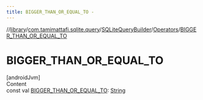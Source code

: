 ```yaml
---
title: BIGGER_THAN_OR_EQUAL_TO -
---
```

//[library](../../../index.md)/[com.tamimattafi.sqlite.query](../../index.md)/[SQLiteQueryBuilder](../index.md)/[Operators](index.md)/[BIGGER_THAN_OR_EQUAL_TO](-b-i-g-g-e-r_-t-h-a-n_-o-r_-e-q-u-a-l_-t-o.md)



# BIGGER_THAN_OR_EQUAL_TO  
[androidJvm]  
Content  
const val [BIGGER_THAN_OR_EQUAL_TO](-b-i-g-g-e-r_-t-h-a-n_-o-r_-e-q-u-a-l_-t-o.md): [String](https://kotlinlang.org/api/latest/jvm/stdlib/kotlin/-string/index.html)  



